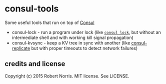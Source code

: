 # consul-tools

Some useful tools that run on top of [Consul](https://consul.io/)

* consul-lock - run a program under lock (like [`consul lock`](https://www.consul.io/docs/commands/lock.html), but without an intermediate shell and with working kill signal propagation)
* consul-kvsync - keep a KV tree in sync with another (like [consul-replicate](https://github.com/hashicorp/consul-replicate) but with proper timeouts to detect network failures)

## credits and license

Copyright (c) 2015 Robert Norris. MIT license. See LICENSE.
